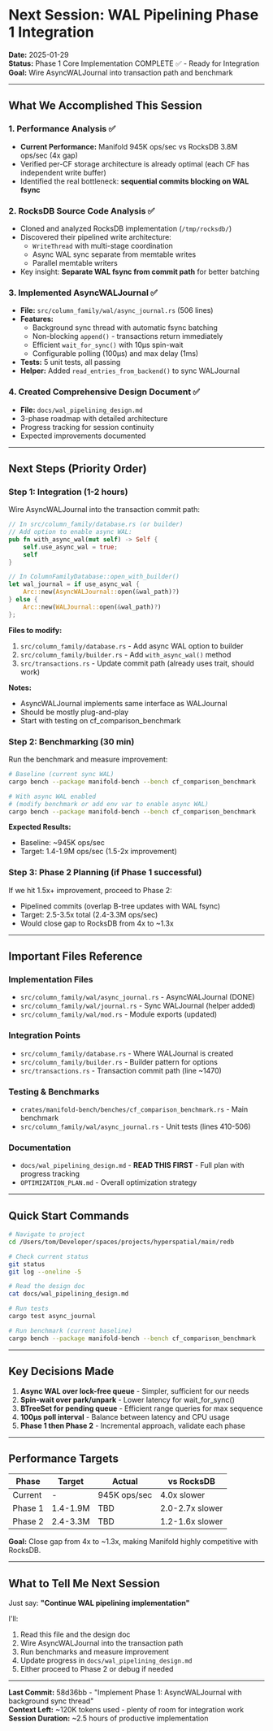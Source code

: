 # Next Session: WAL Pipelining Phase 1 Integration

**Date:** 2025-01-29  
**Status:** Phase 1 Core Implementation COMPLETE ✅ - Ready for Integration  
**Goal:** Wire AsyncWALJournal into transaction path and benchmark

---

## What We Accomplished This Session

### 1. Performance Analysis ✅
- **Current Performance:** Manifold 945K ops/sec vs RocksDB 3.8M ops/sec (4x gap)
- Verified per-CF storage architecture is already optimal (each CF has independent write buffer)
- Identified the real bottleneck: **sequential commits blocking on WAL fsync**

### 2. RocksDB Source Code Analysis ✅
- Cloned and analyzed RocksDB implementation (`/tmp/rocksdb/`)
- Discovered their pipelined write architecture:
  - `WriteThread` with multi-stage coordination
  - Async WAL sync separate from memtable writes
  - Parallel memtable writers
- Key insight: **Separate WAL fsync from commit path** for better batching

### 3. Implemented AsyncWALJournal ✅
- **File:** `src/column_family/wal/async_journal.rs` (506 lines)
- **Features:**
  - Background sync thread with automatic fsync batching
  - Non-blocking `append()` - transactions return immediately
  - Efficient `wait_for_sync()` with 10μs spin-wait
  - Configurable polling (100μs) and max delay (1ms)
- **Tests:** 5 unit tests, all passing
- **Helper:** Added `read_entries_from_backend()` to sync WALJournal

### 4. Created Comprehensive Design Document ✅
- **File:** `docs/wal_pipelining_design.md`
- 3-phase roadmap with detailed architecture
- Progress tracking for session continuity
- Expected improvements documented

---

## Next Steps (Priority Order)

### Step 1: Integration (1-2 hours)
Wire AsyncWALJournal into the transaction commit path:

```rust
// In src/column_family/database.rs (or builder)
// Add option to enable async WAL:
pub fn with_async_wal(mut self) -> Self {
    self.use_async_wal = true;
    self
}

// In ColumnFamilyDatabase::open_with_builder()
let wal_journal = if use_async_wal {
    Arc::new(AsyncWALJournal::open(&wal_path)?)
} else {
    Arc::new(WALJournal::open(&wal_path)?)
};
```

**Files to modify:**
1. `src/column_family/database.rs` - Add async WAL option to builder
2. `src/column_family/builder.rs` - Add `with_async_wal()` method
3. `src/transactions.rs` - Update commit path (already uses trait, should work)

**Notes:**
- AsyncWALJournal implements same interface as WALJournal
- Should be mostly plug-and-play
- Start with testing on cf_comparison_benchmark

### Step 2: Benchmarking (30 min)
Run the benchmark and measure improvement:

```bash
# Baseline (current sync WAL)
cargo bench --package manifold-bench --bench cf_comparison_benchmark

# With async WAL enabled
# (modify benchmark or add env var to enable async WAL)
cargo bench --package manifold-bench --bench cf_comparison_benchmark
```

**Expected Results:**
- Baseline: ~945K ops/sec
- Target: 1.4-1.9M ops/sec (1.5-2x improvement)

### Step 3: Phase 2 Planning (if Phase 1 successful)
If we hit 1.5x+ improvement, proceed to Phase 2:
- Pipelined commits (overlap B-tree updates with WAL fsync)
- Target: 2.5-3.5x total (2.4-3.3M ops/sec)
- Would close gap to RocksDB from 4x to ~1.3x

---

## Important Files Reference

### Implementation Files
- `src/column_family/wal/async_journal.rs` - AsyncWALJournal (DONE)
- `src/column_family/wal/journal.rs` - Sync WALJournal (helper added)
- `src/column_family/wal/mod.rs` - Module exports (updated)

### Integration Points
- `src/column_family/database.rs` - Where WALJournal is created
- `src/column_family/builder.rs` - Builder pattern for options
- `src/transactions.rs` - Transaction commit path (line ~1470)

### Testing & Benchmarks
- `crates/manifold-bench/benches/cf_comparison_benchmark.rs` - Main benchmark
- `src/column_family/wal/async_journal.rs` - Unit tests (lines 410-506)

### Documentation
- `docs/wal_pipelining_design.md` - **READ THIS FIRST** - Full plan with progress tracking
- `OPTIMIZATION_PLAN.md` - Overall optimization strategy

---

## Quick Start Commands

```bash
# Navigate to project
cd /Users/tom/Developer/spaces/projects/hyperspatial/main/redb

# Check current status
git status
git log --oneline -5

# Read the design doc
cat docs/wal_pipelining_design.md

# Run tests
cargo test async_journal

# Run benchmark (current baseline)
cargo bench --package manifold-bench --bench cf_comparison_benchmark
```

---

## Key Decisions Made

1. **Async WAL over lock-free queue** - Simpler, sufficient for our needs
2. **Spin-wait over park/unpark** - Lower latency for wait_for_sync()
3. **BTreeSet for pending queue** - Efficient range queries for max sequence
4. **100μs poll interval** - Balance between latency and CPU usage
5. **Phase 1 then Phase 2** - Incremental approach, validate each phase

---

## Performance Targets

| Phase | Target | Actual | vs RocksDB |
|-------|--------|--------|------------|
| Current | - | 945K ops/sec | 4.0x slower |
| Phase 1 | 1.4-1.9M | TBD | 2.0-2.7x slower |
| Phase 2 | 2.4-3.3M | TBD | 1.2-1.6x slower |

**Goal:** Close gap from 4x to ~1.3x, making Manifold highly competitive with RocksDB.

---

## What to Tell Me Next Session

Just say: **"Continue WAL pipelining implementation"**

I'll:
1. Read this file and the design doc
2. Wire AsyncWALJournal into the transaction path
3. Run benchmarks and measure improvement
4. Update progress in `docs/wal_pipelining_design.md`
5. Either proceed to Phase 2 or debug if needed

---

**Last Commit:** 58d36bb - "Implement Phase 1: AsyncWALJournal with background sync thread"  
**Context Left:** ~120K tokens used - plenty of room for integration work  
**Session Duration:** ~2.5 hours of productive implementation